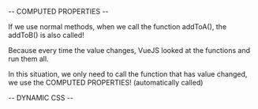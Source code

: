-- COMPUTED PROPERTIES --

If we use normal methods,
when we call the function addToA(), the addToB() is also called!

Because every time the value changes, 
VueJS looked at the functions and run them all.

In this situation, we only need to call the function that has value changed, 
we use the COMPUTED PROPERTIES! (automatically called)


-- DYNAMIC CSS --

